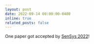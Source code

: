 ```yaml
---
layout: post
date: 2022-09-14 00:00:00-0400
inline: true
related_posts: false
---
```


One paper got accepted by [SenSys 2022](https://sensys.acm.org/2022/)!
